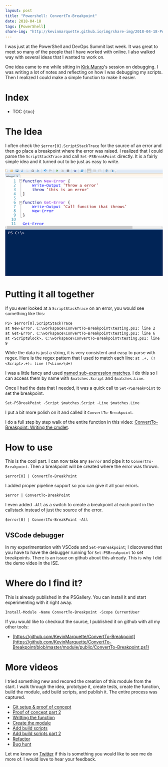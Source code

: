 ```yaml
---
layout: post
title: "Powershell: ConvertTo-Breakpoint"
date: 2018-04-18
tags: [PowerShell]
share-img: "http://kevinmarquette.github.io/img/share-img/2018-04-18-Powershell-ConvertTo-Breakpoint.png"
---
```

I was just at the PowerShell and DevOps Summit last week. It was great to meet so many of the people that I have worked with online. I also walked way with several ideas that I wanted to work on.

One idea came to me while sitting in [Kirk Munro](https://twitter.com/Poshoholic)'s session on debugging. I was writing a lot of notes and reflecting on how I was debugging my scripts. Then I realized I could make a simple function to make it easier.
<!--more-->

# Index

* TOC
{:toc}

# The Idea

I often check the `$error[0].ScriptStackTrace` for the source of an error and then go place a breakpoint where the error was raised. I realized that I could parse the `ScriptStackTrace` and call `Set-PSBreakPoint` directly. It is a fairly simple idea and it turned out to be just as easy to write.

![PSGraph](/img/ConvertTo-Breakpoint.gif)

# Putting it all together

If you ever looked at a `ScriptStackTrace` on an error, you would see something like this:

    PS> $error[0].ScriptStackTrace
    at New-Error, C:\workspace\ConvertTo-Breakpoint\testing.ps1: line 2
    at Get-Error, C:\workspace\ConvertTo-Breakpoint\testing.ps1: line 6
    at <ScriptBlock>, C:\workspace\ConvertTo-Breakpoint\testing.ps1: line 9

While the data is just a string, it is very consistent and easy to parse with regex. Here is the regex pattern that I used to match each line: `at .+, (?<Script>.+): line (?<Line>\d+)`

I was a little fancy and used [named sub-expression matches](https://kevinmarquette.github.io/2016-11-06-powershell-hashtable-everything-you-wanted-to-know-about/?utm_source=blog&utm_medium=blog#regex-matches). I do this so I can access them by name with `$matches.Script` and `$matches.Line`.

Once I had the data that I needed, it was a quick call to `Set-PSBreakPoint` to set the breakpoint.

    Set-PSBreakPoint -Script $matches.Script -Line $matches.Line

I put a bit more polish on it and called it `ConvertTo-Breakpoint`.

I do a full step by step walk of the entire function in this video: [ConvertTo-Breakpoint: Writing the cmdlet](https://youtu.be/2tsA1zsIwGE?t=27m26s).

# How to use

This is the cool part. I can now take any `$error` and pipe it to `ConvertTo-Breakpoint`. Then a breakpoint will be created where the error was thrown.

    $error[0] | ConvertTo-BreakPoint

I added proper pipeline support so you can give it all your errors.

    $error | ConvertTo-BreakPoint

I even added `-All` as a switch to create a breakpoint at each point in the callstack instead of just the source of the error.

    $error[0] | ConvertTo-BreakPoint -All

## VSCode debugger

In my experimentation with VSCode and `Set-PSBreakpoint`; I discovered that you have to have the debugger running for `Set-PSBreakpoint` to set breakpoints. There is an issue on github about this already. This is why I did the demo video in the ISE.

# Where do I find it?

This is already published in the PSGallery. You can install it and start experimenting with it right away.

    Install-Module -Name ConvertTo-Breakpoint -Scope CurrentUser

If you would like to checkout the source, I published it on github with all my other tools:

* [https://github.com/KevinMarquette/ConvertTo-Breakpoint](https://github.com/KevinMarquette/ConvertTo-Breakpoint/blob/master/module/public/ConvertTo-Breakpoint.ps1)

# More videos

I tried something new and recored the creation of this module from the start. I walk through the idea, prototype it, create tests, create the function, build the module, add build scripts, and publish it. The entire process was captured.

* [Git setup & proof of concept](https://www.youtube.com/watch?v=_wZ-EwZpDE0&list=PLOcTmsj9WHDp61KpLt4d5k5SOsq_BTQDX&index=7&t=0s)
* [Proof of concept part 2](https://www.youtube.com/watch?v=2Kgt6cJd35k&list=PLOcTmsj9WHDp61KpLt4d5k5SOsq_BTQDX&index=8&t=1s)
* [Writting the function](https://www.youtube.com/watch?v=2tsA1zsIwGE&list=PLOcTmsj9WHDp61KpLt4d5k5SOsq_BTQDX&index=9&t=0s)
* [Create the module](https://www.youtube.com/watch?v=GyzOcJXRzpU&list=PLOcTmsj9WHDp61KpLt4d5k5SOsq_BTQDX&index=10&t=0s)
* [Add build scripts](https://www.youtube.com/watch?v=39bM3OW_q2M&list=PLOcTmsj9WHDp61KpLt4d5k5SOsq_BTQDX&index=11&t=3s)
* [Add build scripts part 2](https://www.youtube.com/watch?v=IevHPCnLt2I&list=PLOcTmsj9WHDp61KpLt4d5k5SOsq_BTQDX&index=12&t=0s)
* [Refactor](https://www.youtube.com/watch?v=7rwkT22H71E&list=PLOcTmsj9WHDp61KpLt4d5k5SOsq_BTQDX&index=6&t=425s)
* [Bug hunt](https://www.youtube.com/watch?v=IWH9M5E03Wg&list=PLOcTmsj9WHDp61KpLt4d5k5SOsq_BTQDX&index=5&t=0s)

Let me know on [Twitter](https://twitter.com/KevinMarquette) if this is something you would like to see me do more of. I would love to hear your feedback.

